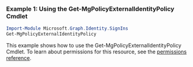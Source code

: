 ### Example 1: Using the Get-MgPolicyExternalIdentityPolicy Cmdlet
```powershell
Import-Module Microsoft.Graph.Identity.SignIns
Get-MgPolicyExternalIdentityPolicy
```
This example shows how to use the Get-MgPolicyExternalIdentityPolicy Cmdlet.
To learn about permissions for this resource, see the [permissions reference](/graph/permissions-reference).
